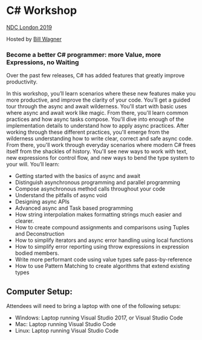 # C# Workshop

[NDC London 2019](https://ndc-london.com/workshop/become-a-better-c-programmer-more-value-more-expressions-no-waiting/)

Hosted by [Bill Wagner](https://ndc-london.com/speaker/bill-wagner)

### Become a better C# programmer: more Value, more Expressions, no Waiting
Over the past few releases, C# has added features that greatly improve productivity. 

In this workshop, you’ll learn scenarios where these new features make you more productive, and improve the clarity of your code. You’ll get a guided tour through the async and await wilderness. You'll start with basic uses where async and await work like magic. From there, you'll learn common practices and how async tasks compose. You'll dive into enough of the implementation details to understand how to apply async practices. After working through these different practices, you'll emerge from the wilderness understanding how to write clear, correct and safe async code. From there, you'll work through everyday scenarios where modern C# frees itself from the shackles of history. You'll see new ways to work with text, new expressions for control flow, and new ways to bend the type system to your will.
You’ll learn:
- Getting started with the basics of async and await
- Distinguish asynchronous programming and parallel programming
- Compose asynchronous method calls throughout your code
- Understand the pitfalls of async void
- Designing async APIs
- Advanced async and Task based programming
- How string interpolation makes formatting strings much easier and clearer.
- How to create compound assignments and comparisons using Tuples and Deconstruction
- How to simplify iterators and async error handling using local functions
- How to simplify error reporting using throw expressions in expression bodied members.
- Write more performant code using value types safe pass-by-reference
- How to use Pattern Matching to create algorithms that extend existing types

## Computer Setup: 
Attendees will need to bring a laptop with one of the following setups:
- Windows: Laptop running Visual Studio 2017, or Visual Studio Code
- Mac: Laptop running Visual Studio Code
- Linux: Laptop running Visual Studio Code
